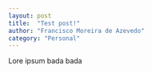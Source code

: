 ```yaml
---
layout: post
title:  "Test post!"
author: "Francisco Moreira de Azevedo"
category: "Personal"
---
```


Lore ipsum bada bada
